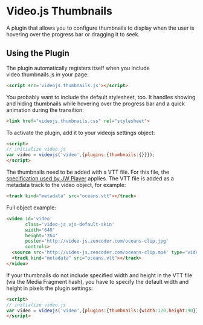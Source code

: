 Video.js Thumbnails
===================
A plugin that allows you to configure thumbnails to display when the user is hovering over the progress bar or dragging it to seek.

Using the Plugin
----------------
The plugin automatically registers itself when you include video.thumbnails.js in your page:

```html
<script src='videojs.thumbnails.js'></script>
```

You probably want to include the default stylesheet, too. It handles showing and hiding thumbnails while hovering over the progress bar and a quick animation during the transition:

```html
<link href="videojs.thumbnails.css" rel="stylesheet">
```

To activate the plugin, add it to your videojs settings object:

```html
<script>
// initialize video.js
var video = videojs('video',{plugins:{thumbnails:{}}});
</script>
```

The thumbnails need to be added with a VTT file. For this file, the [specification used by JW Player](http://support.jwplayer.com/customer/portal/articles/1407439-adding-preview-thumbnails) applies.
The VTT file is added as a metadata track to the video object, for example:

```html
<track kind="metadata" src="oceans.vtt"></track>
```

Full object example:

```html
<video id='video'
       class='video-js vjs-default-skin'
       width='640'
       height='264'
       poster='http://video-js.zencoder.com/oceans-clip.jpg'
       controls>
  <source src='http://video-js.zencoder.com/oceans-clip.mp4' type='video/mp4' />
  <track kind="metadata" src="oceans.vtt"></track>
</video>
```

If your thumbnails do not include specified width and height in the VTT file (via the Media Fragment hash), you have to specify the default width and height in pixels the plugin settings:

```html
<script>
// initialize video.js
var video = videojs('video',{plugins:{thumbnails:{width:120,height:90}}});
</script>
```
